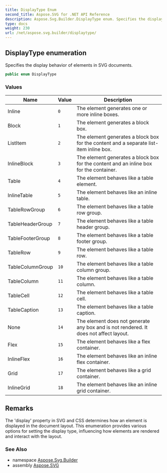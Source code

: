 ```yaml
---
title: DisplayType Enum
second_title: Aspose.SVG for .NET API Reference
description: Aspose.Svg.Builder.DisplayType enum. Specifies the display behavior of elements in SVG documents
type: docs
weight: 230
url: /net/aspose.svg.builder/displaytype/
---
```

## DisplayType enumeration

Specifies the display behavior of elements in SVG documents.

```csharp
public enum DisplayType
```

### Values

| Name | Value | Description |
| --- | --- | --- |
| Inline | `0` | The element generates one or more inline boxes. |
| Block | `1` | The element generates a block box. |
| ListItem | `2` | The element generates a block box for the content and a separate list-item inline box. |
| InlineBlock | `3` | The element generates a block box for the content and an inline box for the container. |
| Table | `4` | The element behaves like a table element. |
| InlineTable | `5` | The element behaves like an inline table. |
| TableRowGroup | `6` | The element behaves like a table row group. |
| TableHeaderGroup | `7` | The element behaves like a table header group. |
| TableFooterGroup | `8` | The element behaves like a table footer group. |
| TableRow | `9` | The element behaves like a table row. |
| TableColumnGroup | `10` | The element behaves like a table column group. |
| TableColumn | `11` | The element behaves like a table column. |
| TableCell | `12` | The element behaves like a table cell. |
| TableCaption | `13` | The element behaves like a table caption. |
| None | `14` | The element does not generate any box and is not rendered. It does not affect layout. |
| Flex | `15` | The element behaves like a flex container. |
| InlineFlex | `16` | The element behaves like an inline flex container. |
| Grid | `17` | The element behaves like a grid container. |
| InlineGrid | `18` | The element behaves like an inline grid container. |

## Remarks

The 'display' property in SVG and CSS determines how an element is displayed in the document layout. This enumeration provides various options for setting the display type, influencing how elements are rendered and interact with the layout.

### See Also

* namespace [Aspose.Svg.Builder](../../aspose.svg.builder/)
* assembly [Aspose.SVG](../../)
